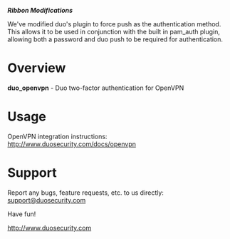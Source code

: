 ***Ribbon Modifications***

We've modified duo's plugin to force push as the authentication method. This allows it to be used in conjunction with the built in pam_auth plugin, allowing both a password and duo push to be required for authentication.

# Overview

**duo_openvpn** - Duo two-factor authentication for OpenVPN

# Usage

OpenVPN integration instructions: <http://www.duosecurity.com/docs/openvpn>

# Support

Report any bugs, feature requests, etc. to us directly:
support@duosecurity.com

Have fun!

<http://www.duosecurity.com>
